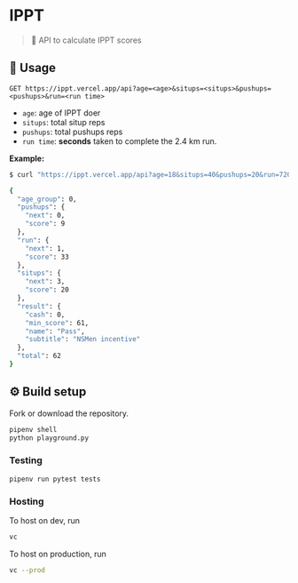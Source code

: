 # IPPT
> 👟 API to calculate IPPT scores

## 🤔 Usage

```
GET https://ippt.vercel.app/api?age=<age>&situps=<situps>&pushups=<pushups>&run=<run time>
```

- `age`: age of IPPT doer
- `situps`: total situp reps
- `pushups`: total pushups reps
- `run time`: **seconds** taken to complete the 2.4 km run.

**Example:**

```bash
$ curl "https://ippt.vercel.app/api?age=18&situps=40&pushups=20&run=720"

{
  "age_group": 0,
  "pushups": {
    "next": 0,
    "score": 9
  },
  "run": {
    "next": 1,
    "score": 33
  },
  "situps": {
    "next": 3,
    "score": 20
  },
  "result": {
    "cash": 0,
    "min_score": 61,
    "name": "Pass",
    "subtitle": "NSMen incentive"
  },
  "total": 62
}
```

## ⚙️ Build setup
Fork or download the repository.

```bash
pipenv shell
python playground.py
```

### Testing
```
pipenv run pytest tests
```

### Hosting
To host on dev, run

```bash
vc
```

To host on production, run

```bash
vc --prod
```